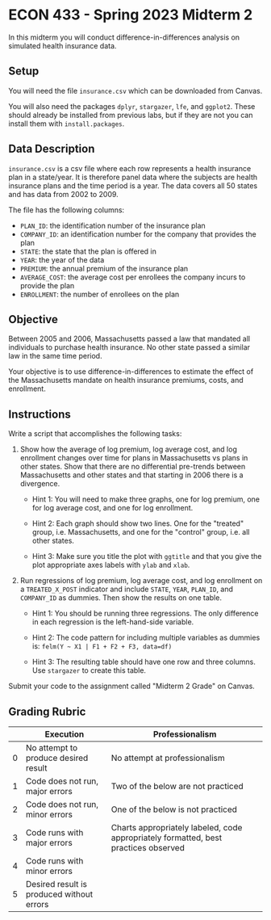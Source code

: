 # ECON 433 - Spring 2023 Midterm 2

In this midterm you will conduct difference-in-differences analysis on simulated health insurance data.

## Setup

You will need the file `insurance.csv` which can be downloaded from Canvas.

You will also need the packages `dplyr`, `stargazer`, `lfe`, and `ggplot2`. These should already be installed from previous labs, but if they are not you can install them with `install.packages`.

## Data Description

`insurance.csv` is a csv file where each row represents a health insurance plan in a state/year. It is therefore panel data where the subjects are health insurance plans and the time period is a year. The data covers all 50 states and has data from 2002 to 2009.

The file has the following columns:

- `PLAN_ID`: the identification number of the insurance plan
- `COMPANY_ID`: an identification number for the company that provides the plan
- `STATE`: the state that the plan is offered in
- `YEAR`: the year of the data
- `PREMIUM`: the annual premium of the insurance plan
- `AVERAGE_COST`: the average cost per enrollees the company incurs to provide the plan
- `ENROLLMENT`: the number of enrollees on the plan

## Objective

Between 2005 and 2006, Massachusetts passed a law that mandated all individuals to purchase health insurance. No other state passed a similar law in the same time period. 

Your objective is to use difference-in-differences to estimate the effect of the Massachusetts mandate on health insurance premiums, costs, and enrollment.

## Instructions

Write a script that accomplishes the following tasks:

1. Show how the average of log premium, log average cost, and log enrollment changes over time for plans in Massachusetts vs plans in other states. Show that there are no differential pre-trends between Massachusetts and other states and that starting in 2006 there is a divergence.

    - Hint 1: You will need to make three graphs, one for log premium, one for log average cost, and one for log enrollment.
    
    - Hint 2: Each graph should show two lines. One for the "treated" group, i.e. Massachusetts, and one for the "control" group, i.e. all other states. 
    
    - Hint 3: Make sure you title the plot with `ggtitle` and that you give the plot appropriate axes labels with `ylab` and `xlab`.
    
2. Run regressions of log premium, log average cost, and log enrollment on a `TREATED_X_POST` indicator and include `STATE`, `YEAR`, `PLAN_ID`, and `COMPANY_ID` as dummies. Then show the results on one table.

    - Hint 1: You should be running three regressions. The only difference in each regression is the left-hand-side variable.
    
    - Hint 2: The code pattern for including multiple variables as dummies is: `felm(Y ~ X1 | F1 + F2 + F3, data=df)` 
    
    - Hint 3: The resulting table should have one row and three columns. Use `stargazer` to create this table.
    
Submit your code to the assignment called "Midterm 2 Grade" on Canvas.

## Grading Rubric

|     | Execution                                 | Professionalism                                                                     |
| --- | --------------------------                | ----------------------------------------------------------------------------------- |
|  0  | No attempt to produce desired result      | No attempt at professionalism                                                       |
|  1  | Code does not run, major errors           | Two of the below are not practiced                                                  |
|  2  | Code does not run, minor errors           | One of the below is not practiced                                                   | 
|  3  | Code runs with major errors               | Charts appropriately labeled, code appropriately formatted, best practices observed |    
|  4  | Code runs with minor errors               |                                                                                     |
|  5  | Desired result is produced without errors |                                                                                     |





